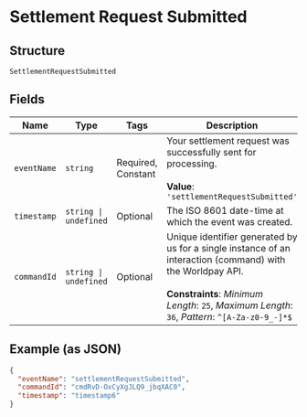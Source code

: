 
# Settlement Request Submitted

## Structure

`SettlementRequestSubmitted`

## Fields

| Name | Type | Tags | Description |
|  --- | --- | --- | --- |
| `eventName` | `string` | Required, Constant | Your settlement request was successfully sent for processing.<br><br>**Value**: `'settlementRequestSubmitted'` |
| `timestamp` | `string \| undefined` | Optional | The ISO 8601 date-time at which the event was created. |
| `commandId` | `string \| undefined` | Optional | Unique identifier generated by us for a single instance of an interaction (command) with the Worldpay API.<br><br>**Constraints**: *Minimum Length*: `25`, *Maximum Length*: `36`, *Pattern*: `^[A-Za-z0-9_-]*$` |

## Example (as JSON)

```json
{
  "eventName": "settlementRequestSubmitted",
  "commandId": "cmdRvD-OxCyXgJLQ9_jbqXAC0",
  "timestamp": "timestamp6"
}
```


